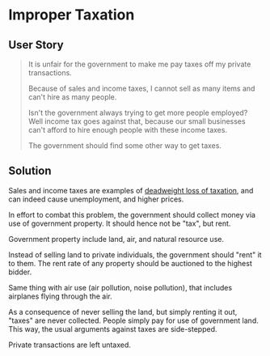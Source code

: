 # Improper Taxation

## User Story

> It is unfair for the government to make me pay taxes off my private transactions.
>
> Because of sales and income taxes, I cannot sell as many items and can't hire as many people.
>
> Isn't the government always trying to get more people employed? Well income tax goes against that, because our small businesses can't afford to hire enough people with these income taxes.
>
> The government should find some other way to get taxes.

## Solution

Sales and income taxes are examples of [deadweight loss of taxation](https://en.wikipedia.org/wiki/Excess_burden_of_taxation), and can indeed cause unemployment, and higher prices.

In effort to combat this problem, the government should collect money via use of government property. It should hence not be "tax", but rent.

Government property include land, air, and natural resource use.

Instead of selling land to private individuals, the government should "rent" it to them. The rent rate of any property should be auctioned to the highest bidder.

Same thing with air use (air pollution, noise pollution), that includes airplanes flying through the air.

As a consequence of never selling the land, but simply renting it out, "taxes" are never collected. People simply pay for use of government land. This way, the usual arguments against taxes are side-stepped.

Private transactions are left untaxed.
